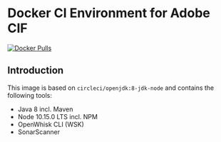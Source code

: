 # Docker CI Environment for Adobe CIF
[![Docker Pulls](https://img.shields.io/docker/pulls/adobe/commerce-cif-ci-env.svg)](https://hub.docker.com/r/adobe/commerce-cif-ci-env/)

## Introduction
This image is based on `circleci/openjdk:8-jdk-node` and contains the following tools:

* Java 8 incl. Maven
* Node 10.15.0 LTS incl. NPM
* OpenWhisk CLI (WSK)
* SonarScanner